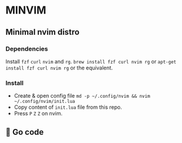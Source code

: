 # MINVIM

## Minimal nvim distro

### Dependencies

Install `fzf` `curl` `nvim` and `rg`.
`brew install fzf curl nvim rg`
or
`apt-get install fzf curl nvim rg`
or the equivalent.

### Install
* Create & open config file `md -p ~/.config/nvim && nvim ~/.config/nvim/init.lua`
* Copy content of `init.lua` file from this repo.
* Press `P` `Z` `Z` on nvim.

## 🚀 Go code
